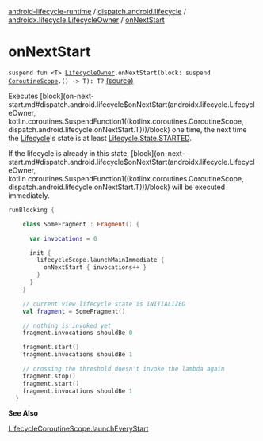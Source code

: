 [android-lifecycle-runtime](../../index.md) / [dispatch.android.lifecycle](../index.md) / [androidx.lifecycle.LifecycleOwner](index.md) / [onNextStart](./on-next-start.md)

# onNextStart

`suspend fun <T> `[`LifecycleOwner`](https://developer.android.com/reference/androidx/androidx/lifecycle/LifecycleOwner.html)`.onNextStart(block: suspend `[`CoroutineScope`](https://kotlin.github.io/kotlinx.coroutines/kotlinx-coroutines-core/kotlinx.coroutines/-coroutine-scope/index.html)`.() -> T): T?` [(source)](https://github.com/RBusarow/Dispatch/tree/master/android-lifecycle-runtime/src/main/java/dispatch/android/lifecycle/LifecycleSuspendExt.kt#L54)

Executes [block](on-next-start.md#dispatch.android.lifecycle$onNextStart(androidx.lifecycle.LifecycleOwner, kotlin.coroutines.SuspendFunction1((kotlinx.coroutines.CoroutineScope, dispatch.android.lifecycle.onNextStart.T)))/block) one time, the next time the [Lifecycle](https://developer.android.com/reference/androidx/androidx/lifecycle/Lifecycle.html)'s state is at least [Lifecycle.State.STARTED](https://developer.android.com/reference/androidx/androidx/lifecycle/Lifecycle/State.html#STARTED).

If the lifecycle is already in this state, [block](on-next-start.md#dispatch.android.lifecycle$onNextStart(androidx.lifecycle.LifecycleOwner, kotlin.coroutines.SuspendFunction1((kotlinx.coroutines.CoroutineScope, dispatch.android.lifecycle.onNextStart.T)))/block) will be executed immediately.

``` kotlin
runBlocking {

    class SomeFragment : Fragment() {

      var invocations = 0

      init {
        lifecycleScope.launchMainImmediate {
          onNextStart { invocations++ }
        }
      }
    }

    // current view lifecycle state is INITIALIZED
    val fragment = SomeFragment()

    // nothing is invoked yet
    fragment.invocations shouldBe 0

    fragment.start()
    fragment.invocations shouldBe 1

    // crossing the threshold doesn't invoke the lambda again
    fragment.stop()
    fragment.start()
    fragment.invocations shouldBe 1
  }
```

**See Also**

[LifecycleCoroutineScope.launchEveryStart](../-lifecycle-coroutine-scope/launch-every-start.md)

